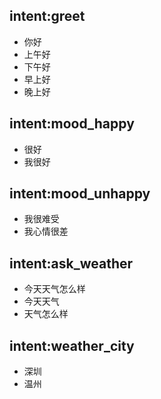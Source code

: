 ## intent:greet
- 你好
- 上午好
- 下午好
- 早上好
- 晚上好

## intent:mood_happy
- 很好
- 我很好

## intent:mood_unhappy
- 我很难受
- 我心情很差

## intent:ask_weather
- 今天天气怎么样
- 今天天气
- 天气怎么样


## intent:weather_city
- 深圳
- 温州
